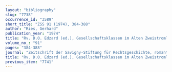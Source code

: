 ```yaml
---
layout: "bibliography"
slug: "7738"
occurrence_id: "3589"
short_title: "ZSS 91 (1974), 384-388"
author: "Ries, Gerhard"
publication_year: "1974"
title: "Rv. D.O. Edzard (ed.), Gesellschaftsklassen im Alten Zweistromland und in den angrenzenden Gebieten, RAI 18."
volume_no_: "91"
pages: "384-388"
journal: "Zeitschrift der Savigny-Stiftung für Rechtsgeschichte, romantistische Abteilung"
title: "Rv. D.O. Edzard (ed.), Gesellschaftsklassen im Alten Zweistromland und in den angrenzenden Gebieten, RAI 18."
previous_item: "7741"
---
```

